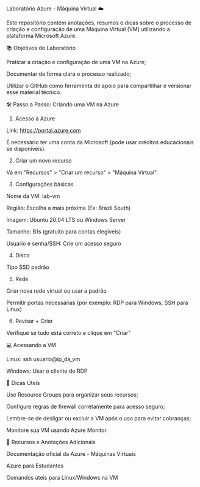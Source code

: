 Laboratório Azure - Máquina Virtual ☁️

Este repositório contém anotações, resumos e dicas sobre o processo de criação e configuração de uma Máquina Virtual (VM) utilizando a plataforma Microsoft Azure.

📚 Objetivos do Laboratório

Praticar a criação e configuração de uma VM na Azure;

Documentar de forma clara o processo realizado;

Utilizar o GitHub como ferramenta de apoio para compartilhar e versionar esse material técnico.

🛠️ Passo a Passo: Criando uma VM na Azure

1. Acesso à Azure

Link: https://portal.azure.com

É necessário ter uma conta da Microsoft (pode usar créditos educacionais se disponíveis).

2. Criar um novo recurso

Vá em "Recursos" > "Criar um recurso" > "Máquina Virtual".

3. Configurações básicas

Nome da VM: lab-vm

Região: Escolha a mais próxima (Ex: Brazil South)

Imagem: Ubuntu 20.04 LTS ou Windows Server

Tamanho: B1s (gratuito para contas elegíveis)

Usuário e senha/SSH: Crie um acesso seguro

4. Disco

Tipo SSD padrão

5. Rede

Criar nova rede virtual ou usar a padrão

Permitir portas necessárias (por exemplo: RDP para Windows, SSH para Linux)

6. Revisar + Criar

Verifique se tudo está correto e clique em "Criar"

💻 Acessando a VM

Linux: ssh usuario@ip_da_vm

Windows: Usar o cliente de RDP

🧠 Dicas Úteis

Use Resource Groups para organizar seus recursos;

Configure regras de firewall corretamente para acesso seguro;

Lembre-se de desligar ou excluir a VM após o uso para evitar cobranças;

Monitore sua VM usando Azure Monitor.

📝 Recursos e Anotações Adicionais

Documentação oficial da Azure - Máquinas Virtuais

Azure para Estudantes

Comandos úteis para Linux/Windows na VM
